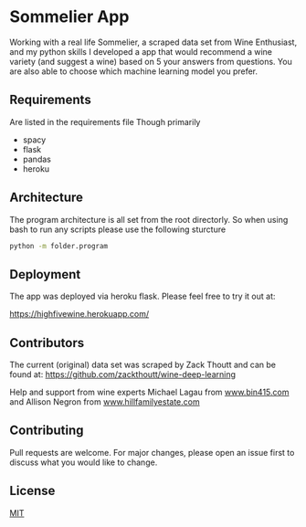 # Sommelier App

Working with a real life Sommelier, a scraped data set from Wine Enthusiast, and my python skills I developed a app that would recommend a wine variety (and suggest a wine) based on 5 your answers from questions. You are also able to choose which machine learning model you prefer.


## Requirements

Are listed in the requirements file
Though primarily
- spacy
- flask
- pandas
- heroku

## Architecture

The program architecture is all set from the root directorly. So when using bash to run any scripts please use the following sturcture

```bash
python -m folder.program
```
## Deployment

The app was deployed via heroku flask. Please feel free to try it out at:

https://highfivewine.herokuapp.com/

## Contributors
The current (original) data set was scraped by Zack Thoutt and can be found at: https://github.com/zackthoutt/wine-deep-learning

Help and support from wine experts Michael Lagau from www.bin415.com and Allison Negron from www.hillfamilyestate.com

## Contributing
Pull requests are welcome. For major changes, please open an issue first to discuss what you would like to change.

## License
[MIT](https://choosealicense.com/licenses/mit/)

